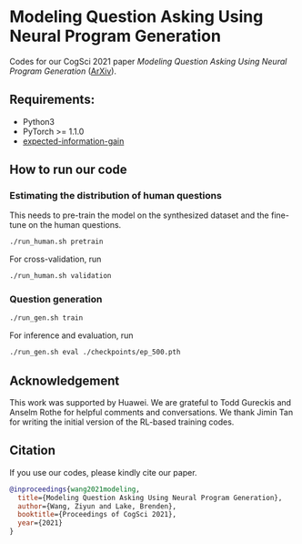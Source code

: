 # Modeling Question Asking Using Neural Program Generation

Codes for our CogSci 2021 paper *Modeling Question Asking Using Neural Program Generation* ([ArXiv](https://arxiv.org/abs/1907.09899)).

## Requirements:
* Python3
* PyTorch >= 1.1.0
* [expected-information-gain](https://github.com/anselmrothe/EIG)

## How to run our code
### Estimating the distribution of human questions
This needs to pre-train the model on the synthesized dataset and the fine-tune on the human questions.
```bash
./run_human.sh pretrain
```

For cross-validation, run
```bash
./run_human.sh validation
```

### Question generation
```bash
./run_gen.sh train
```

For inference and evaluation, run
```bash
./run_gen.sh eval ./checkpoints/ep_500.pth
```

## Acknowledgement
This work was supported by Huawei. We are grateful to Todd Gureckis and Anselm Rothe for helpful comments and conversations. We thank Jimin Tan for writing the initial version of the RL-based training codes.

## Citation
If you use our codes, please kindly cite our paper.
```bibtex
@inproceedings{wang2021modeling,
  title={Modeling Question Asking Using Neural Program Generation},
  author={Wang, Ziyun and Lake, Brenden},
  booktitle={Proceedings of CogSci 2021},
  year={2021}
}
```
